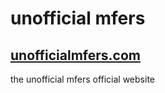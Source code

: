 # unofficial mfers

## [unofficialmfers.com](https://unofficialmfers.com)

the unofficial mfers official website
